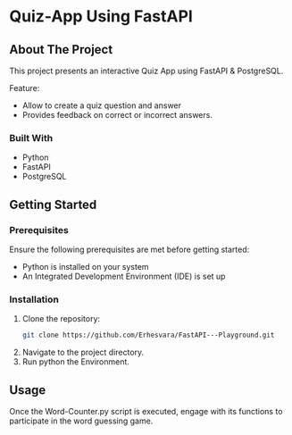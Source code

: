 # Quiz-App Using FastAPI

## About The Project
This project presents an interactive Quiz App using FastAPI &amp; PostgreSQL.


Feature:
* Allow to create a quiz question and answer
* Provides feedback on correct or incorrect answers.

### Built With
* Python 
* FastAPI
* PostgreSQL
 
## Getting Started

### Prerequisites
Ensure the following prerequisites are met before getting started:

* Python is installed on your system
* An Integrated Development Environment (IDE) is set up


### Installation

1. Clone the repository:
   ```sh
   git clone https://github.com/Erhesvara/FastAPI---Playground.git 
   ```
3. Navigate to the project directory.
4. Run python the Environment.

## Usage
Once the Word-Counter.py script is executed, engage with its functions to participate in the word guessing game.
